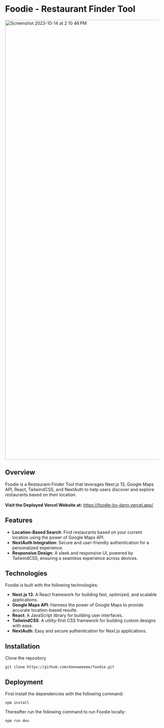 # Foodie - Restaurant Finder Tool

<img width="1440" alt="Screenshot 2023-10-14 at 2 10 46 PM" src="https://github.com/dannweeeee/foodie/assets/42776950/84136c4b-e9f4-4871-b752-4e42d0e45036">

## Overview

Foodie is a Restaurant-Finder Tool that leverages Next.js 13, Google Maps API, React, TailwindCSS, and NextAuth to help users discover and explore restaurants based on their location. <br />
<br />
**Visit the Deployed Vercel Website at:** https://foodie-by-dann.vercel.app/

## Features

- **Location-Based Search**: Find restaurants based on your current location using the power of Google Maps API.
- **NextAuth Integration**: Secure and user-friendly authentication for a personalized experience.
- **Responsive Design**: A sleek and responsive UI, powered by TailwindCSS, ensuring a seamless experience across devices.

## Technologies

Foodie is built with the following technologies:

- **Next.js 13**: A React framework for building fast, optimized, and scalable applications.
- **Google Maps API**: Harness the power of Google Maps to provide accurate location-based results.
- **React**: A JavaScript library for building user interfaces.
- **TailwindCSS**: A utility-first CSS framework for building custom designs with ease.
- **NextAuth**: Easy and secure authentication for Next.js applications.

## Installation

Clone the repository

```
git clone https://github.com/dannweeeee/foodie.git
```

## Deployment

First install the dependencies with the following command:

```
npm install
```

Thereafter run the following command to run Foodie locally:

```
npm run dev
```
